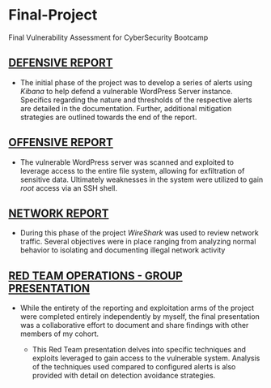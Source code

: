# Final-Project
Final Vulnerability Assessment for CyberSecurity Bootcamp
 

## [DEFENSIVE REPORT](https://github.com/T-Stringfellow/Final-Project/blob/51df6221e2ff9a8d8cd3fb4138b7387bc807ec09/DefensiveReport.md)
- The initial phase of the project was to develop a series of alerts using *Kibana* to help defend a vulnerable WordPress Server instance. Specifics regarding the nature and thresholds of the respective alerts are detailed in the documentation. Further, additional mitigation strategies are outlined towards the end of the report.

## [OFFENSIVE REPORT](https://github.com/T-Stringfellow/Final-Project/blob/51df6221e2ff9a8d8cd3fb4138b7387bc807ec09/OffensiveReport.md) 
- The vulnerable WordPress server was scanned and exploited to leverage access to the entire file system, allowing for exfiltration of sensitive data. Ultimately weaknesses in the system were utilized to gain *root* access via an SSH shell.

## [NETWORK REPORT](https://github.com/T-Stringfellow/Final-Project/blob/51df6221e2ff9a8d8cd3fb4138b7387bc807ec09/NetworkReport.md) 
- During this phase of the project *WireShark* was used to review network traffic. Several objectives were in place ranging from analyzing normal behavior to isolating and documenting illegal network activity

## [RED TEAM OPERATIONS - GROUP PRESENTATION](https://github.com/T-Stringfellow/Final-Project/blob/a618cd87b78be7f336f0501ec73c4209b9bfec5c/Offensive-Presentation.pdf) 
- While the entirety of the reporting and exploitation arms of the project were completed entirely independently by myself, the final presentation was a collaborative effort to document and share findings with other members of my cohort.
    
    - This Red Team presentation delves into specific techniques and exploits leveraged to gain access to the vulnerable system. Analysis of the techniques used compared to configured alerts is also provided with detail on detection avoidance strategies.

